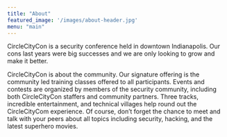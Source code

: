 ```yaml
---
title: "About"
featured_image: '/images/about-header.jpg'
menu: "main"
---
```

CircleCityCon is a security conference held in downtown Indianapolis. Our cons last years were big successes and we are only looking to grow and make it better.

CircleCityCon is about the community. Our signature offering is the community led training classes offered to all participants. Events and contests are organized by members of the security community, including both CircleCityCon staffers and community partners. Three tracks, incredible entertainment, and technical villages help round out the CircleCityCom experience. Of course, don’t forget the chance to meet and talk with your peers about all topics including security, hacking, and the latest superhero movies.